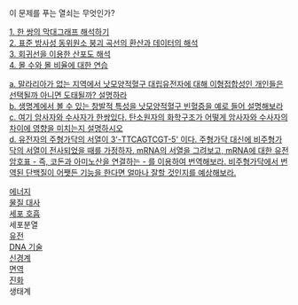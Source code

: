 이 문제를 푸는 열쇠는 무엇인가?    

[1. 한 쌍의 막대그래프 해석하기](md/1.md)   
[2. 표준 방사성 동위원소 붕괴 곡선의 환산과 데이터의 해석](md/2.md)  
[3. 회귀선을 이용한 산포도 해석](md/3.md)  
[4. 몰 수와 몰 비율에 대한 연습](md/4.md)    


[a. 말라리아가 없는 지역에서 낫모양적혈구 대립유전자에 대해 이형접합성인 개인들은 선택될까 아니면 도태될까? 설명하라](md/a.md)   
[b. 생명계에서 볼 수 있는 창발적 특성을 낫모양적혈구 빈혈증을 예로 들어 설명해보라](md/b.md)   
[c. 여기 암사자와 수사자가 한쌍있다. 탄소원자의 화학구조가 어떻게 암사자와 수사자의 차이에 영향을 미치는지 설명하시오](md/c.md)    
[d. 유전자의 주형가닥의 서열이 3'-TTCAGTCGT-5' 이다. 주형가닥 대신에 비주형가닥의 서열이 전사되었을 때를 가정하자. mRNA의 서열을 그려보고, mRNA에 대한 유전암호표 - 즉, 코돈과 아미노산을 연결하는 - 를 이용하여 번역해보라. 비주형가닥에서 번역된 단백질이 어쨋든 기능을 한다면 얼마나 잘할 것인지를 예상해보라.](md/d.md)      


[에너지](md/energy.md)    
[물질 대사](md/metabolism.md)  
[세포 호흡](md/respiration.md)        
세포분열     
[유전](md/genetics.md)     
[DNA 기술](md/DNAtechnology.md)     
[신경계](md/nerve.md)     
[면역](md/immune.md)   
[진화](md/evolution.md)      
생태계   
